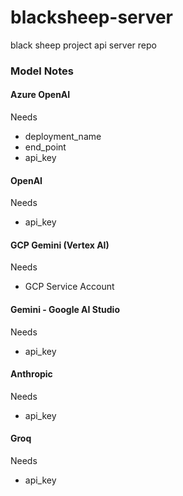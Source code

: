# blacksheep-server
black sheep project api server repo


### Model Notes

#### Azure OpenAI

Needs
- deployment_name
- end_point
- api_key


#### OpenAI

Needs
- api_key


#### GCP Gemini (Vertex AI)

Needs
- GCP Service Account

#### Gemini - Google AI Studio

Needs
- api_key

#### Anthropic

Needs
- api_key


#### Groq

Needs
- api_key


